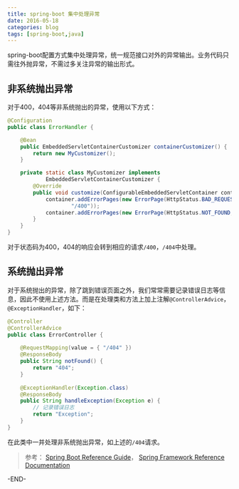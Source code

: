 ```yaml
---
title: spring-boot 集中处理异常
date: 2016-05-18
categories: blog
tags: [spring-boot,java] 
---
```


spring-boot配置方式集中处理异常，统一规范接口对外的异常输出。业务代码只需往外抛异常，不需过多关注异常的输出形式。

<!-- more -->

## 非系统抛出异常
对于400，404等非系统抛出的异常，使用以下方式：

``` java
@Configuration
public class ErrorHandler {

	@Bean
	public EmbeddedServletContainerCustomizer containerCustomizer() {
		return new MyCustomizer();
	}

	private static class MyCustomizer implements
			EmbeddedServletContainerCustomizer {
		@Override
		public void customize(ConfigurableEmbeddedServletContainer container) {
			container.addErrorPages(new ErrorPage(HttpStatus.BAD_REQUEST,
					"/400"));
			container.addErrorPages(new ErrorPage(HttpStatus.NOT_FOUND, "/404"));
		}
	}
}
```
对于状态码为400，404的响应会转到相应的请求`/400`，`/404`中处理。

## 系统抛出异常
对于系统抛出的异常，除了跳到错误页面之外，我们常常需要记录错误日志等信息，因此不使用上述方法。而是在处理类和方法上加上注解`@ControllerAdvice`，`@ExceptionHandler`，如下：
``` java
@Controller
@ControllerAdvice
public class ErrorController {
	
	@RequestMapping(value = { "/404" })
	@ResponseBody
	public String notFound() {
		return "404";
	}
	
	@ExceptionHandler(Exception.class)
	@ResponseBody
    public String handleException(Exception e) {
		// 记录错误日志
        return "Exception";
    }
}
```
在此类中一并处理非系统抛出异常，如上述的`/404`请求。

> 参考：
[Spring Boot Reference Guide](http://docs.spring.io/spring-boot/docs/current-SNAPSHOT/reference/htmlsingle/#boot-features-error-handling)，
[Spring Framework Reference Documentation](http://docs.spring.io/spring/docs/4.2.0.BUILD-SNAPSHOT/spring-framework-reference/htmlsingle/#mvc-exceptionhandlers)

-END-
